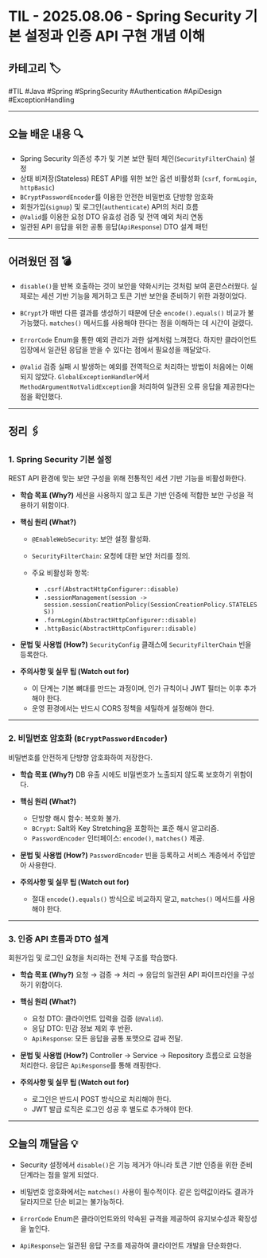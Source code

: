 # TIL - 2025.08.06 - Spring Security 기본 설정과 인증 API 구현 개념 이해

## 카테고리 🏷️

#TIL #Java #Spring #SpringSecurity #Authentication #ApiDesign #ExceptionHandling

---

## 오늘 배운 내용 🔍

* Spring Security 의존성 추가 및 기본 보안 필터 체인(`SecurityFilterChain`) 설정
* 상태 비저장(Stateless) REST API를 위한 보안 옵션 비활성화 (`csrf`, `formLogin`, `httpBasic`)
* `BCryptPasswordEncoder`를 이용한 안전한 비밀번호 단방향 암호화
* 회원가입(`signup`) 및 로그인(`authenticate`) API의 처리 흐름
* `@Valid`를 이용한 요청 DTO 유효성 검증 및 전역 예외 처리 연동
* 일관된 API 응답을 위한 공통 응답(`ApiResponse`) DTO 설계 패턴

---

## 어려웠던 점 💣

* `disable()`을 반복 호출하는 것이 보안을 약화시키는 것처럼 보여 혼란스러웠다. 실제로는 세션 기반 기능을 제거하고 토큰 기반 보안을 준비하기 위한 과정이었다.

* `BCrypt`가 매번 다른 결과를 생성하기 때문에 단순 `encode().equals()` 비교가 불가능했다. `matches()` 메서드를 사용해야 한다는 점을 이해하는 데 시간이 걸렸다.

* `ErrorCode` Enum을 통한 예외 관리가 과한 설계처럼 느껴졌다. 하지만 클라이언트 입장에서 일관된 응답을 받을 수 있다는 점에서 필요성을 깨달았다.

* `@Valid` 검증 실패 시 발생하는 예외를 전역적으로 처리하는 방법이 처음에는 이해되지 않았다. `GlobalExceptionHandler`에서 `MethodArgumentNotValidException`을 처리하여 일관된 오류 응답을 제공한다는 점을 확인했다.

---

## 정리 🖇️

### 1. Spring Security 기본 설정

REST API 환경에 맞는 보안 구성을 위해 전통적인 세션 기반 기능을 비활성화한다.

* **학습 목표 (Why?)**
  세션을 사용하지 않고 토큰 기반 인증에 적합한 보안 구성을 적용하기 위함이다.

* **핵심 원리 (What?)**

  * `@EnableWebSecurity`: 보안 설정 활성화.
  * `SecurityFilterChain`: 요청에 대한 보안 처리를 정의.
  * 주요 비활성화 항목:

    * `.csrf(AbstractHttpConfigurer::disable)`
    * `.sessionManagement(session -> session.sessionCreationPolicy(SessionCreationPolicy.STATELESS))`
    * `.formLogin(AbstractHttpConfigurer::disable)`
    * `.httpBasic(AbstractHttpConfigurer::disable)`

* **문법 및 사용법 (How?)**
  `SecurityConfig` 클래스에 `SecurityFilterChain` 빈을 등록한다.

* **주의사항 및 실무 팁 (Watch out for)**

  * 이 단계는 기본 뼈대를 만드는 과정이며, 인가 규칙이나 JWT 필터는 이후 추가해야 한다.
  * 운영 환경에서는 반드시 CORS 정책을 세밀하게 설정해야 한다.

---

### 2. 비밀번호 암호화 (`BCryptPasswordEncoder`)

비밀번호를 안전하게 단방향 암호화하여 저장한다.

* **학습 목표 (Why?)**
  DB 유출 시에도 비밀번호가 노출되지 않도록 보호하기 위함이다.

* **핵심 원리 (What?)**

  * 단방향 해시 함수: 복호화 불가.
  * `BCrypt`: Salt와 Key Stretching을 포함하는 표준 해시 알고리즘.
  * `PasswordEncoder` 인터페이스: `encode()`, `matches()` 제공.

* **문법 및 사용법 (How?)**
  `PasswordEncoder` 빈을 등록하고 서비스 계층에서 주입받아 사용한다.

* **주의사항 및 실무 팁 (Watch out for)**

  * 절대 `encode().equals()` 방식으로 비교하지 말고, `matches()` 메서드를 사용해야 한다.

---

### 3. 인증 API 흐름과 DTO 설계

회원가입 및 로그인 요청을 처리하는 전체 구조를 학습했다.

* **학습 목표 (Why?)**
  요청 → 검증 → 처리 → 응답의 일관된 API 파이프라인을 구성하기 위함이다.

* **핵심 원리 (What?)**

  * 요청 DTO: 클라이언트 입력을 검증 (`@Valid`).
  * 응답 DTO: 민감 정보 제외 후 반환.
  * `ApiResponse`: 모든 응답을 공통 포맷으로 감싸 전달.

* **문법 및 사용법 (How?)**
  Controller → Service → Repository 흐름으로 요청을 처리한다. 응답은 `ApiResponse`를 통해 래핑한다.

* **주의사항 및 실무 팁 (Watch out for)**

  * 로그인은 반드시 POST 방식으로 처리해야 한다.
  * JWT 발급 로직은 로그인 성공 후 별도로 추가해야 한다.

---

## 오늘의 깨달음 💡

* Security 설정에서 `disable()`은 기능 제거가 아니라 토큰 기반 인증을 위한 준비 단계라는 점을 알게 되었다.

* 비밀번호 암호화에서는 `matches()` 사용이 필수적이다. 같은 입력값이라도 결과가 달라지므로 단순 비교는 불가능하다.

* `ErrorCode` Enum은 클라이언트와의 약속된 규격을 제공하여 유지보수성과 확장성을 높인다.

* `ApiResponse`는 일관된 응답 구조를 제공하여 클라이언트 개발을 단순화한다.